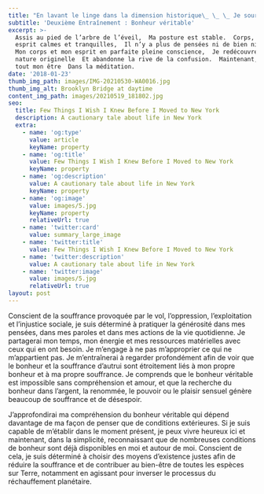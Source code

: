 ```yaml
---
title: "En lavant le linge dans la dimension historique\_ \_ \_ Je souris pour moi-même.\_ \_ \_ \_ \_ \_ \_ \_ \_ \_ \_ \_ \_ \_ \_ \_ \_ \_ \_ \_ Que fais-je donc là ?\_ \_ \_ \_ \_ \_ \_ \_ \_ \_ \_ \_ \_ \_ \_ \_ \_ \_ \_ \_ \_ \_ \_ \_ \_ Une rose fraîche s’ouvre."
subtitle: 'Deuxième Entraînement : Bonheur véritable'
excerpt: >-
  Assis au pied de l’arbre de l’éveil,  Ma posture est stable.  Corps, parole et
  esprit calmes et tranquilles,  Il n’y a plus de pensées ni de bien ni de mal. 
  Mon corps et mon esprit en parfaite pleine conscience,  Je redécouvre ma
  nature originelle  Et abandonne la rive de la confusion.  Maintenant, j’unifie
  tout mon être  Dans la méditation.
date: '2018-01-23'
thumb_img_path: images/IMG-20210530-WA0016.jpg
thumb_img_alt: Brooklyn Bridge at daytime
content_img_path: images/20210519_181802.jpg
seo:
  title: Few Things I Wish I Knew Before I Moved to New York
  description: A cautionary tale about life in New York
  extra:
    - name: 'og:type'
      value: article
      keyName: property
    - name: 'og:title'
      value: Few Things I Wish I Knew Before I Moved to New York
      keyName: property
    - name: 'og:description'
      value: A cautionary tale about life in New York
      keyName: property
    - name: 'og:image'
      value: images/5.jpg
      keyName: property
      relativeUrl: true
    - name: 'twitter:card'
      value: summary_large_image
    - name: 'twitter:title'
      value: Few Things I Wish I Knew Before I Moved to New York
    - name: 'twitter:description'
      value: A cautionary tale about life in New York
    - name: 'twitter:image'
      value: images/5.jpg
      relativeUrl: true
layout: post
---
```

Conscient de la souffrance provoquée par le vol, l’oppression, l’exploitation et l’injustice sociale, je suis déterminé à pratiquer la générosité dans mes pensées, dans mes paroles et dans mes actions de la vie quotidienne. Je partagerai mon temps, mon énergie et mes ressources matérielles avec ceux qui en ont besoin. Je m’engage à ne pas m’approprier ce qui ne m’appartient pas. Je m’entraînerai à regarder profondément afin de voir que le bonheur et la souffrance d’autrui sont étroitement liés à mon propre bonheur et à ma propre souffrance. Je comprends que le bonheur véritable est impossible sans compréhension et amour, et que la recherche du bonheur dans l’argent, la renommée, le pouvoir ou le plaisir sensuel génère beaucoup de souffrance et de désespoir.

J’approfondirai ma compréhension du bonheur véritable qui dépend davantage de ma façon de penser que de conditions extérieures. Si je suis capable de m’établir dans le moment présent, je peux vivre heureux ici et maintenant, dans la simplicité, reconnaissant que de nombreuses conditions de bonheur sont déjà disponibles en moi et autour de moi. Conscient de cela, je suis déterminé à choisir des moyens d’existence justes afin de réduire la souffrance et de contribuer au bien-être de toutes les espèces sur Terre, notamment en agissant pour inverser le processus du réchauffement planétaire.
